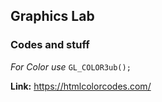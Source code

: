 ## Graphics Lab
### Codes and stuff

_For Color use_ `GL_COLOR3ub();` 

__Link:__ https://htmlcolorcodes.com/